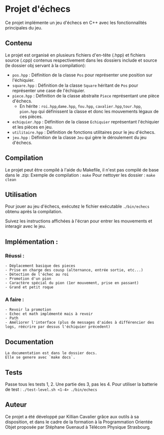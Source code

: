 # Projet d'échecs

Ce projet implémente un jeu d'échecs en C++ avec les fonctionnalités principales du jeu.

## Contenu

Le projet est organisé en plusieurs fichiers d'en-tête (.hpp) et fichiers source (.cpp) 
contenus respectivement dans les dossiers include et source (le dossier obj servant à la compilation):

- `pos.hpp` : Définition de la classe `Pos` pour représenter une position sur l'échiquier.
- `square.hpp` : Définition de la classe `Square` héritant de `Pos` pour représenter une case de l'échiquier.
- `piece.hpp` : Définition de la classe abstraite `Piece` représentant une pièce d'échecs.
    - En hérite : `roi.hpp`,`dame.hpp`, `fou.hpp`, `cavalier.hpp`,`tour.hpp`, `pion.hpp`
    qui définissent la classe et donc les mouvements légaux de ces pièces.
- `echiquier.hpp` : Définition de la classe `Echiquier` représentant l'échiquier et les pièces en jeu.
- `utilitaire.hpp` : Définition de fonctions utilitaires pour le jeu d'échecs.
- `jeu.hpp` : Définition de la classe `Jeu` qui gère le déroulement du jeu d'échecs.

## Compilation

Le projet peut être compilé à l'aide du Makefile, il n'est pas compilé de base dans le .zip:
Exemple de compilation : `make`
Pour nettoyer les dossier : `make clean`


## Utilisation

Pour jouer au jeu d'échecs, exécutez le fichier exécutable `./bin/echecs` obtenu après la compilation.

Suivez les instructions affichées à l'écran pour entrer les mouvements et interagir avec le jeu.

## Implémentation :
### Réussi :
    - Déplacement basique des pieces
    - Prise en charge des cousp (alternance, entrée sortie, etc...)
    - Détection de l'échec au roi
    - Promotion d'un pion
    - Caractère spécial du pion (1er mouvement, prise en passant)
    - Grand et petit roque

### A faire :
    - Revoir la promotion
    - Echec et math implémenté mais à revoir
    - Path
    - Améliorer l'interface (plus de messages d'aides à différencier des logs, réécrire par dessus l'échiquier précedent)

## Documentation
    La documentation est dans le dossier docs.
    Elle se genere avec `make docs`.

## Tests
Passe tous les tests 1, 2. Une partie des 3, pas les 4.
Pour utiliser la batterie de test : `./test-level.sh <1-4> ./bin/echecs`

## Auteur

Ce projet a été développé par Killian Cavalier grâce aux outils à sa disposition,
et dans le cadre de la formation à la Programmation Orientée Objet proposée par
Stéphane Guenaud à Télécom Physique Strasbourg.


